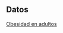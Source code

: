 ## Datos

[Obesidad en adultos](https://data.worldobesity.org/tables/prevalence-of-adult-overweight-obesity-2)